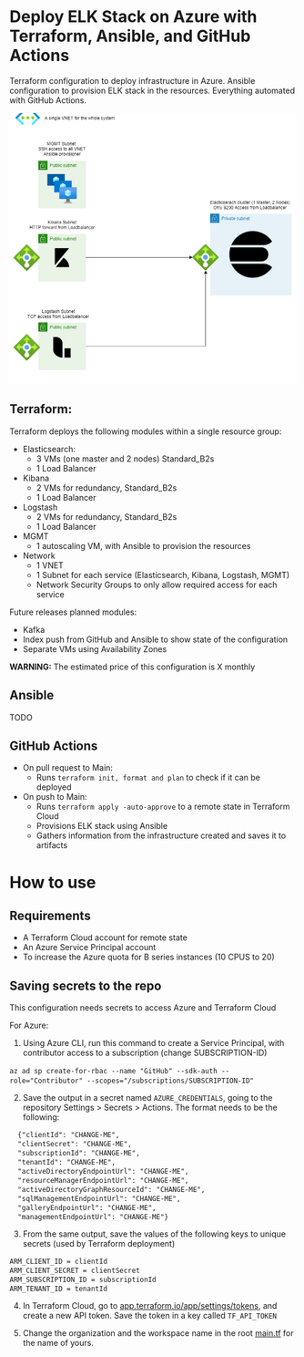 # Deploy ELK Stack on Azure with Terraform, Ansible, and GitHub Actions
Terraform configuration to deploy infrastructure in Azure. Ansible configuration to provision ELK stack in the resources. Everything automated with GitHub Actions.

![infra_diagram](public/infra_diagram.png)

## Terraform:
Terraform deploys the following modules within a single resource group:

- Elasticsearch: 
  - 3 VMs (one master and 2 nodes) Standard_B2s
  - 1 Load Balancer
- Kibana
  - 2 VMs for redundancy, Standard_B2s
  - 1 Load Balancer
- Logstash
  - 2 VMs for redundancy, Standard_B2s
  - 1 Load Balancer
- MGMT
  - 1 autoscaling VM, with Ansible to provision the resources
- Network
  - 1 VNET
  - 1 Subnet for each service (Elasticsearch, Kibana, Logstash, MGMT)
  - Network Security Groups to only allow required access for each service

Future releases planned modules: 
- Kafka
- Index push from GitHub and Ansible to show state of the configuration
- Separate VMs using Availability Zones

**WARNING:** The estimated price of this configuration is X monthly

## Ansible

TODO

## GitHub Actions

- On pull request to Main:
  - Runs `terraform init, format and plan` to check if it can be deployed
- On push to Main:
  - Runs `terraform apply -auto-approve` to a remote state in Terraform Cloud
  - Provisions ELK stack using Ansible
  - Gathers information from the infrastructure created and saves it to artifacts

# How to use

## Requirements

- A Terraform Cloud account for remote state
- An Azure Service Principal account 
- To increase the Azure quota for B series instances (10 CPUS to 20)

## Saving secrets to the repo

This configuration needs secrets to access Azure and Terraform Cloud

For Azure: 
1. Using Azure CLI, run this command to create a Service Principal, with contributor access to a subscription (change SUBSCRIPTION-ID)

`az ad sp create-for-rbac --name "GitHub" --sdk-auth --role="Contributor" --scopes="/subscriptions/SUBSCRIPTION-ID"`

2. Save the output in a secret named `AZURE_CREDENTIALS`, going to the repository Settings > Secrets > Actions. The format needs to be the following:

```
  {"clientId": "CHANGE-ME",
  "clientSecret": "CHANGE-ME",
  "subscriptionId": "CHANGE-ME",
  "tenantId": "CHANGE-ME",
  "activeDirectoryEndpointUrl": "CHANGE-ME",
  "resourceManagerEndpointUrl": "CHANGE-ME",
  "activeDirectoryGraphResourceId": "CHANGE-ME",
  "sqlManagementEndpointUrl": "CHANGE-ME",
  "galleryEndpointUrl": "CHANGE-ME",
  "managementEndpointUrl": "CHANGE-ME"}
```

3. From the same output, save the values of the following keys to unique secrets (used by Terraform deployment)

```
ARM_CLIENT_ID = clientId
ARM_CLIENT_SECRET = clientSecret
ARM_SUBSCRIPTION_ID = subscriptionId
ARM_TENANT_ID = tenantId
```
4. In Terraform Cloud, go to [app.terraform.io/app/settings/tokens](https://app.terraform.io/app/settings/tokens), and create a new API token. Save the token in a key called `TF_API_TOKEN`

5. Change the organization and the workspace name in the root [main.tf](main.tf) for the name of yours. 
